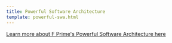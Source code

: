 ```yaml
---
title: Powerful Software Architecture
template: powerful-swa.html
---
```


[Learn more about F Prime's Powerful Software Architecture here](https://fprime.jpl.nasa.gov/latest/overview/powerful-swa)